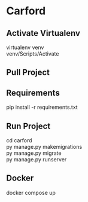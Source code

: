 # Carford
## Activate Virtualenv 
virtualenv venv <br>
venv/Scripts/Activate
## Pull Project

## Requirements
pip install -r requirements.txt
## Run Project
cd carford <br>
py manage.py makemigrations <br>
py manage.py migrate <br>
py manage.py runserver <br>
## Docker 
docker compose up 
